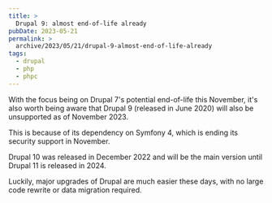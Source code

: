 ```yaml
---
title: >
  Drupal 9: almost end-of-life already
pubDate: 2023-05-21
permalink: >
  archive/2023/05/21/drupal-9-almost-end-of-life-already
tags:
  - drupal
  - php
  - phpc
---
```


With the focus being on Drupal 7's potential end-of-life this November, it's also worth being aware that Drupal 9 (released in June 2020) will also be unsupported as of November 2023.

This is because of its dependency on Symfony 4, which is ending its security support in November.

Drupal 10 was released in December 2022 and will be the main version until Drupal 11 is released in 2024.

Luckily, major upgrades of Drupal are much easier these days, with no large code rewrite or data migration required.
